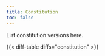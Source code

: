 ```yaml
---
title: Constitution
toc: false
---
```


List constitution versions here.

{{< diff-table diffs="constitution" >}}